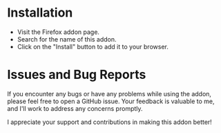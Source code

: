 # Installation
- Visit the Firefox addon page.
- Search for the name of this addon.
- Click on the "Install" button to add it to your browser.


# Issues and Bug Reports
If you encounter any bugs or have any problems while using the addon, please feel free to open a GitHub issue. Your feedback is valuable to me, and I'll work to address any concerns promptly.

I appreciate your support and contributions in making this addon better!